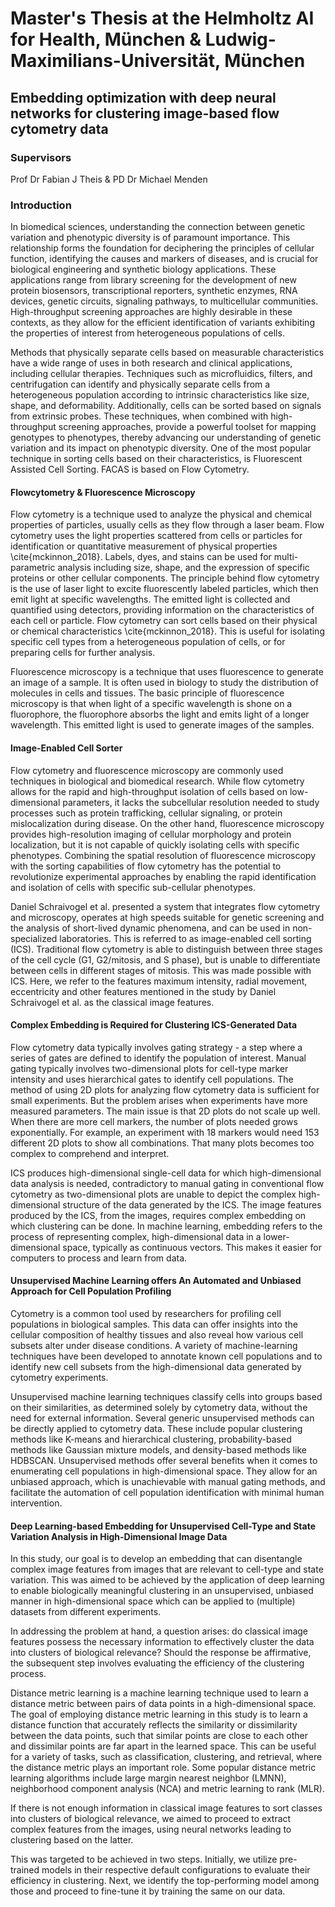 # Master's Thesis at the Helmholtz AI for Health, München & Ludwig-Maximilians-Universität, München

## Embedding optimization with deep neural networks for clustering image-based flow cytometry data

### Supervisors
Prof Dr Fabian J Theis & PD Dr Michael Menden
### Introduction
In biomedical sciences, understanding the connection between genetic variation and phenotypic diversity is of paramount importance. This relationship forms the foundation for deciphering the principles of cellular function, identifying the causes and markers of diseases, and is crucial for biological engineering and synthetic biology applications. These applications range from library screening for the development of new protein biosensors, transcriptional reporters, synthetic enzymes, RNA devices, genetic circuits, signaling pathways, to multicellular communities. High-throughput screening approaches are highly desirable in these contexts, as they allow for the efficient identification of variants exhibiting the properties of interest from heterogeneous populations of cells.

Methods that physically separate cells based on measurable characteristics have a wide range of uses in both research and clinical applications, including cellular therapies. Techniques such as microfluidics, filters, and centrifugation can identify and physically separate cells from a heterogeneous population according to intrinsic characteristics like size, shape, and deformability. Additionally, cells can be sorted based on signals from extrinsic probes. These techniques, when combined with high-throughput screening approaches, provide a powerful toolset for mapping genotypes to phenotypes, thereby advancing our understanding of genetic variation and its impact on phenotypic diversity. One of the most popular technique in sorting cells based on their characteristics, is Fluorescent Assisted Cell Sorting. FACAS is based on Flow Cytometry.

#### Flowcytometry & Fluorescence Microscopy

Flow cytometry is a technique used to analyze the physical and chemical properties of particles, usually cells as they flow through a laser beam. Flow cytometry uses the light properties scattered from cells or particles for identification or quantitative measurement of physical properties \cite{mckinnon_2018}. Labels, dyes, and stains can be used for multi-parametric analysis including size, shape, and the expression of specific proteins or other cellular components. The principle behind flow cytometry is the use of laser light to excite fluorescently labeled particles, which then emit light at specific wavelengths. The emitted light is collected and quantified using detectors, providing information on the characteristics of each cell or particle. Flow cytometry can sort cells based on their physical or chemical characteristics \cite{mckinnon_2018}. This is useful for isolating specific cell types from a heterogeneous population of cells, or for preparing cells for further analysis.


Fluorescence microscopy is a technique that uses fluorescence to generate an image of a sample. It is often used in biology to study the distribution of molecules in cells and tissues. The basic principle of fluorescence microscopy is that when light of a specific wavelength is shone on a fluorophore, the fluorophore absorbs the light and emits light of a longer wavelength. This emitted light is used to generate images of the samples.

#### Image-Enabled Cell Sorter
Flow cytometry and fluorescence microscopy are commonly used techniques in biological and biomedical research. While flow cytometry allows for the rapid and high-throughput isolation of cells based on low-dimensional parameters, it lacks the subcellular resolution needed to study processes such as protein trafficking, cellular signaling, or protein mislocalization during disease. On the other hand, fluorescence microscopy provides high-resolution imaging of cellular morphology and protein localization, but it is not capable of quickly isolating cells with specific phenotypes. Combining the spatial resolution of fluorescence microscopy with the sorting capabilities of flow cytometry has the potential to revolutionize experimental approaches by enabling the rapid identification and isolation of cells with specific sub-cellular phenotypes.

Daniel Schraivogel et al. presented a system that integrates flow cytometry and microscopy, operates at high speeds suitable for genetic screening and the analysis of short-lived dynamic phenomena, and can be used in non-specialized laboratories. This is referred to as image-enabled cell sorting (ICS). Traditional flow cytometry is able to distinguish between three stages of the cell cycle (G1, G2/mitosis, and S phase), but is unable to differentiate between cells in different stages of mitosis. This was made possible with ICS. Here, we refer to the features maximum intensity, radial movement, eccentricity and other features mentioned in the study by Daniel Schraivogel et al. as the classical image features.


#### Complex Embedding is Required for Clustering ICS-Generated Data

Flow cytometry data typically involves gating strategy - a step where a series of gates are defined to identify the population of interest. Manual gating typically involves two-dimensional plots for cell-type marker intensity and uses hierarchical gates to identify cell populations. The method of using 2D plots for analyzing flow cytometry data is sufficient for small experiments. But the problem arises when experiments have more measured parameters. The main issue is that 2D plots do not scale up well. When there are more cell markers, the number of plots needed grows exponentially. For example, an experiment with 18 markers would need 153 different 2D plots to show all combinations. That many plots becomes too complex to comprehend and interpret.

ICS produces high-dimensional single-cell data for which high-dimensional data analysis is needed, contradictory to manual gating in conventional flow cytometry as two-dimensional plots are unable to depict the complex high-dimensional structure of the data generated by the ICS. The image features produced by the ICS, from the images, requires complex embedding on which clustering can be done. In machine learning, embedding refers to the process of representing complex, high-dimensional data in a lower-dimensional space, typically as continuous vectors. This makes it easier for computers to process and learn from data.


#### Unsupervised Machine Learning offers An Automated and Unbiased Approach for Cell Population Profiling

Cytometry is a common tool used by researchers for profiling cell populations in biological samples. This data can offer insights into the cellular composition of healthy tissues and also reveal how various cell subsets alter under disease conditions. A variety of machine-learning techniques have been developed to annotate known cell populations and to identify new cell subsets from the high-dimensional data generated by cytometry experiments.

Unsupervised machine learning techniques classify cells into groups based on their similarities, as determined solely by cytometry data, without the need for external information. Several generic unsupervised methods can be directly applied to cytometry data. These include popular clustering methods like K-means and hierarchical clustering, probability-based methods like Gaussian mixture models, and density-based methods like HDBSCAN. Unsupervised methods offer several benefits when it comes to enumerating cell populations in high-dimensional space. They allow for an unbiased approach, which is unachievable with manual gating methods, and facilitate the automation of cell population identification with minimal human intervention.


#### Deep Learning-based Embedding for Unsupervised Cell-Type and State Variation Analysis in High-Dimensional Image Data
In this study, our goal is to develop an embedding that can disentangle complex image features from images that are relevant to cell-type and state variation. This was aimed to be achieved by the application of deep learning to enable biologically meaningful clustering in an unsupervised, unbiased manner in high-dimensional space which can be applied to (multiple) datasets from different experiments.

In addressing the problem at hand, a question arises: do classical image features possess the necessary information to effectively cluster the data into clusters of biological relevance? Should the response be affirmative, the subsequent step involves evaluating the efficiency of the clustering process.

Distance metric learning is a machine learning technique used to learn a distance metric between pairs of data points in a high-dimensional space. The goal of employing distance metric learning in this study is to learn a distance function that accurately reflects the similarity or dissimilarity between the data points, such that similar points are close to each other and dissimilar points are far apart in the learned space. This can be useful for a variety of tasks, such as classification, clustering, and retrieval, where the distance metric plays an important role. Some popular distance metric learning algorithms include large margin nearest neighbor (LMNN), neighborhood component analysis (NCA) and metric learning to rank (MLR). 

If there is not enough information in classical image features to sort classes into clusters of biological relevance, we aimed to proceed to extract complex features from the images, using neural networks leading to clustering based on the latter.

This was targeted to be achieved in two steps. Initially, we utilize pre-trained models in their respective default configurations to evaluate their efficiency in clustering. Next, we identify the top-performing model among those and proceed to fine-tune it by training the same on our data.
